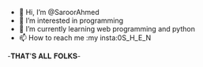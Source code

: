 - 👋 Hi, I’m @SaroorAhmed
- 👀 I’m interested in programming
- 🌱 I’m currently learning web programming and python 
- 📫 How to reach me :my insta:0S_H_E_N


-𝐓𝐇𝐀𝐓'𝐒 𝐀𝐋𝐋 𝐅𝐎𝐋𝐊𝐒-

